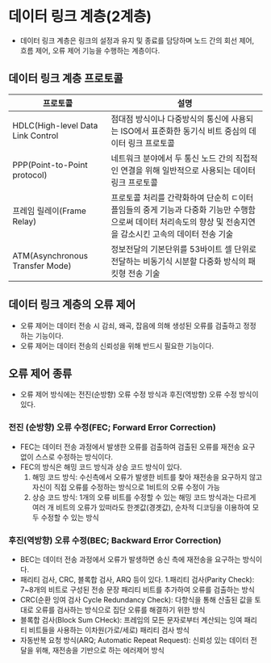 # 데이터 링크 계층(2계층)

* 데이터 링크 계층은 링크의 설정과 유지 및 종료를 담당하며 노드 간의 회선 제어, 흐름 제어, 오류 제어 기능을 수행하는 계층이다.

## 데이터 링크 계층 프로토콜

| 프로토콜 | 설명 |
| -- | -- |
 |HDLC(High-level Data Link Control| 점대점 방식이나 다중방식의 통신에 사용되는 ISO에서 표준화한 동기식 비트 중심의 데이터 링크 프로토콜 |
| PPP(Point-to-Point protocol)|네트워크 분야에서 두 통신 노드 간의 직접적인 연결을 위해 일반적으로 사용되는 데이터 링크 프로토콜 |
| 프레임 릴레이(Frame Relay) | 프로토콜 처리를 간략화하여 단순히 ㄷ이터 플임들의 중게 기능과 다중화 기능만 수행함으로써 데이터 처리속도의 향상 및 전송지연을 감소시킨 고속의 데이터 전송 기술|
| ATM(Asynchronous Transfer Mode) | 정보전달의 기본단위를 53바이트 셀 단위로 전달하는 비동기식 시분할 다중화 방식의 패킷형 전송 기술 |

## 데이터 링크 계층의 오류 제어
* 오류 제어는 데이터 전송 시 감쇠, 왜곡, 잡음에 의해 생성된 오류를 검출하고 정정하는 기능이다.
* 오류 제어는 데이터 전송의 신뢰성을 위해 반드시 필요한 기능이다.

## 오류 제어 종류
* 오류 제어 방식에는 전진(순방향) 오류 수정 방식과 후진(역방향) 오류 수정 방식이 있다.

### 전진 (순방향) 오류 수정(FEC; Forward Error Correction)
* FEC는 데이터 전송 과정에서 발생한 오류를 검출하여 검출된 오류를 재전송 요구 없이 스스로 수정하는 방식이다.
* FEC의 방식은 해밍 코드 방식과 상승 코드 방식이 있다.
  1. 해밍 코드 방식: 수신측에서 오류가 발생한 비트를 찾아 재전송을 요구하지 않고 자신이 직접 오류를 수정하는 방식으로 1비트의 오류 수정이 가능
  2. 상승 코드 방식: 1개의 오류 비트를 수정할 수 있는 해밍 코드 방식과는 다르게 여러 개 비트의 오류가 있떠라도 한곗값(경곗값), 순차적 디코딩을 이용하여 모두 수정할 수 있는 방식

### 후진(역방향) 오류 수정(BEC; Backward Error Correction)
* BEC는 데이터 전송 과정에서 오류가 발생하면 송신 측에 재전송을 요구하는 방식이다.
* 패리티 검사, CRC, 블록합 검사, ARQ 등이 있다.
  1.패리티 검사(Parity Check): 7~8개의 비트로 구성된 전송 문장 패리티 비트를 추가하여 오류를 검출하는 방식
* CRC(순환 잉여 검사 Cycle Redundancy Check): 다항식을 통해 산출된 값을 토대로 오류를 검사하는 방식으로 집단 오류를 해결하기 위한 방식
* 블록합 검사(Block Sum CHeck): 프레임의 모든 문자로부터 계산되는 잉여 패리티 비트들을 사용하는 이차원(가로/세로) 패리티 검사 방식
* 자동반복 요청 방식(ARQ; Automatic Repeat Request): 신뢰성 있는 데이터 전달을 위해, 재전송을 기반으로 하는 에러제어 방식


